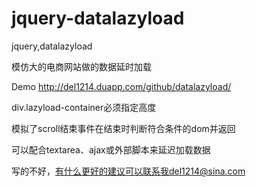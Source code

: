 jquery-datalazyload
===================

jquery,datalazyload

模仿大的电商网站做的数据延时加载

Demo http://del1214.duapp.com/github/datalazyload/


div.lazyload-container必须指定高度

模拟了scroll结束事件在结束时判断符合条件的dom并返回

可以配合textarea、ajax或外部脚本来延迟加载数据

写的不好，有什么更好的建议可以联系我del1214@sina.com
